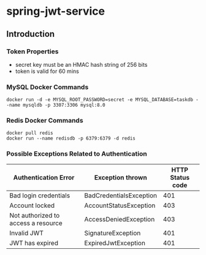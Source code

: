 # spring-jwt-service

## Introduction

### Token Properties
- secret key must be an HMAC hash string of 256 bits
- token is valid for 60 mins

### MySQL Docker Commands
```
docker run -d -e MYSQL_ROOT_PASSWORD=secret -e MYSQL_DATABASE=taskdb --name mysqldb -p 3307:3306 mysql:8.0
```

### Redis Docker Commands
```
docker pull redis
docker run --name redisdb -p 6379:6379 -d redis
```

### Possible Exceptions Related to Authentication
|Authentication Error|Exception thrown|HTTP Status code|
|--------------------|----------------|----------------|
|Bad login credentials|BadCredentialsException|401|
|Account locked|AccountStatusException|403|
|Not authorized to access a resource|AccessDeniedException|403
|Invalid JWT| SignatureException|401|   
|JWT has expired|ExpiredJwtException|401|  